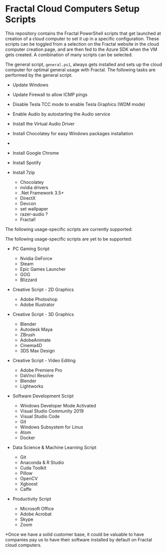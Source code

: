 # Fractal Cloud Computers Setup Scripts

This repository contains the Fractal PowerShell scripts that get launched at creation of a cloud computer to set it up in a specific configuration. These scripts can be toggled from a selection on the Fractal website in the cloud computer creation page, and are then fed to the Azure SDK when the VM gets created. A combination of many scripts can be selected.

The general script, `general.ps1`, always gets installed and sets up the cloud computer for optimal general usage with Fractal. The following tasks are performed by the general script.

- Update Windows
- Update Firewall to allow ICMP pings
- Disable Tesla TCC mode to enable Tesla Graphics (WDM mode)
- Enable Audio by autostarting the Audio service
- Install the Virtual Audio Driver
- Install Chocolatey for easy Windows packages installation




-  




- Install Google Chrome
- Install Spotify
- Install 7zip

  - Chocolatey
  - nvidia drivers
  - .Net Framework 3.5+
  - DirectX
  - Devcon
  - set wallpaper
  - razer-audio ?
  - Fractal!











The following usage-specific scripts are currently supported:

The following usage-specific scripts are yet to be supported:

- PC Gaming Script
  - Nvidia GeForce
  - Steam
  - Epic Games Launcher
  - GOG
  - Blizzard

- Creative Script - 2D Graphics
  - Adobe Photoshop
  - Adobe Illustrator

- Creative Script - 3D Graphics
  - Blender
  - Autodesk Maya
  - ZBrush
  - AdobeAnimate
  - Cinema4D
  - 3DS Max Design

- Creative Script - Video Editing
  - Adobe Premiere Pro
  - DaVinci Resolve
  - Blender
  - Lightworks

- Software Development Script
  - Windows Developer Mode Activated
  - Visual Studio Community 2019
  - Visual Studio Code
  - Git
  - Windows Subsystem for Linux
  - Atom
  - Docker
    
- Data Science & Machine Learning Script
  - Git
  - Anaconda & R Studio
  - Cuda Toolkit
  - Pillow
  - OpenCV
  - Xgboost
  - Caffe
  
- Productivity Script
  - Microsoft Office
  - Adobe Acrobat
  - Skype
  - Zoom

*Once we have a solid customer base, it could be valuable to have companies pay us to have their software installed by default on Fractal cloud computers.
